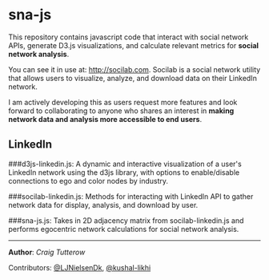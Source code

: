 sna-js
======

This repository contains javascript code that interact with social network APIs, generate D3.js visualizations, and calculate relevant metrics for **social network analysis**. 

You can see it in use at: http://socilab.com. Socilab is a social network utility that allows users to visualize, analyze, and download data on their LinkedIn network.

I am actively developing this as users request more features and look forward to collaborating to anyone who shares an interest in **making network data and analysis more accessible to end users**.

LinkedIn
------
###d3js-linkedin.js:
A dynamic and interactive visualization of a user's LinkedIn network using the d3js library, with options to enable/disable connections to ego and color nodes by industry.

###socilab-linkedin.js:
Methods for interacting with LinkedIn API to gather network data for display, analysis, and download by user.

###sna-js.js:
Takes in 2D adjacency matrix from socilab-linkedin.js and performs egocentric network calculations for social network analysis.


----
**Author**: *Craig Tutterow*

Contributors: [@LJNielsenDk](https://github.com/LJNielsenDk), [@kushal-likhi](https://github.com/kushal-likhi) 
